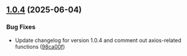 ## [1.0.4](https://github.com/ApitechFR/jitsi-outlook-plugin/compare/v1.0.3...v1.0.4) (2025-06-04)


### Bug Fixes

* Update changelog for version 1.0.4 and comment out axios-related functions ([98ca00f](https://github.com/ApitechFR/jitsi-outlook-plugin/commit/98ca00f1c171143702ca1326b27f87f85de581ea))
